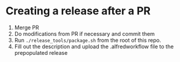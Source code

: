 # Creating a release after a PR

1. Merge PR
1. Do modifications from PR if necessary and commit them
1. Run `./release_tools/package.sh` from the root of this repo.
1. Fill out the description and upload the .alfredworkflow file to the prepopulated release